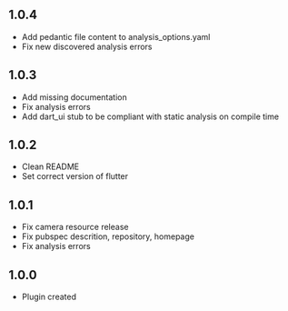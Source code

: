 ## 1.0.4

* Add pedantic file content to analysis_options.yaml
* Fix new discovered analysis errors

## 1.0.3

* Add missing documentation
* Fix analysis errors
* Add dart_ui stub to be compliant with static analysis on compile time

## 1.0.2

* Clean README
* Set correct version of flutter

## 1.0.1

* Fix camera resource release
* Fix pubspec descrition, repository, homepage
* Fix analysis errors

## 1.0.0

* Plugin created
